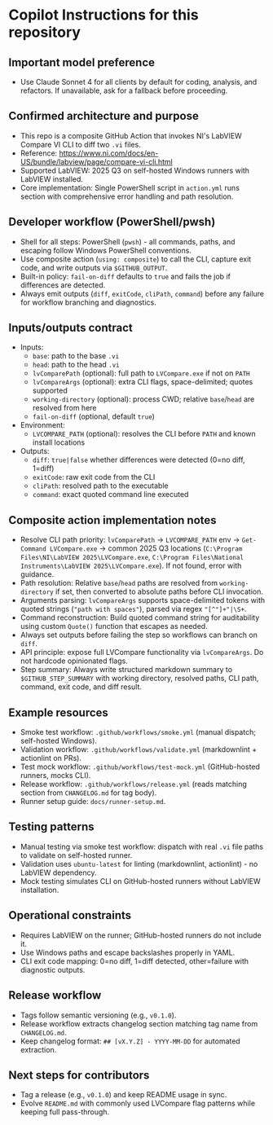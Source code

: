 # Copilot Instructions for this repository

## Important model preference

- Use Claude Sonnet 4 for all clients by default for coding, analysis, and refactors. If unavailable, ask for a fallback before proceeding.

## Confirmed architecture and purpose

- This repo is a composite GitHub Action that invokes NI's LabVIEW Compare VI CLI to diff two `.vi` files.
- Reference: <https://www.ni.com/docs/en-US/bundle/labview/page/compare-vi-cli.html>
- Supported LabVIEW: 2025 Q3 on self-hosted Windows runners with LabVIEW installed.
- Core implementation: Single PowerShell script in `action.yml` runs section with comprehensive error handling and path resolution.

## Developer workflow (PowerShell/pwsh)

- Shell for all steps: PowerShell (`pwsh`) - all commands, paths, and escaping follow Windows PowerShell conventions.
- Use composite action (`using: composite`) to call the CLI, capture exit code, and write outputs via `$GITHUB_OUTPUT`.
- Built-in policy: `fail-on-diff` defaults to `true` and fails the job if differences are detected.
- Always emit outputs (`diff`, `exitCode`, `cliPath`, `command`) before any failure for workflow branching and diagnostics.

## Inputs/outputs contract

- Inputs:
  - `base`: path to the base `.vi`
  - `head`: path to the head `.vi`
  - `lvComparePath` (optional): full path to `LVCompare.exe` if not on `PATH`
  - `lvCompareArgs` (optional): extra CLI flags, space-delimited; quotes supported
  - `working-directory` (optional): process CWD; relative `base`/`head` are resolved from here
  - `fail-on-diff` (optional, default `true`)
- Environment:
  - `LVCOMPARE_PATH` (optional): resolves the CLI before `PATH` and known install locations
- Outputs:
  - `diff`: `true|false` whether differences were detected (0=no diff, 1=diff)
  - `exitCode`: raw exit code from the CLI
  - `cliPath`: resolved path to the executable
  - `command`: exact quoted command line executed

## Composite action implementation notes

- Resolve CLI path priority: `lvComparePath` → `LVCOMPARE_PATH` env → `Get-Command LVCompare.exe` → common 2025 Q3 locations (`C:\Program Files\NI\LabVIEW 2025\LVCompare.exe`, `C:\Program Files\National Instruments\LabVIEW 2025\LVCompare.exe`). If not found, error with guidance.
- Path resolution: Relative `base`/`head` paths are resolved from `working-directory` if set, then converted to absolute paths before CLI invocation.
- Arguments parsing: `lvCompareArgs` supports space-delimited tokens with quoted strings (`"path with spaces"`), parsed via regex `"[^"]+"|\S+`.
- Command reconstruction: Build quoted command string for auditability using custom `Quote()` function that escapes as needed.
- Always set outputs before failing the step so workflows can branch on `diff`.
- API principle: expose full LVCompare functionality via `lvCompareArgs`. Do not hardcode opinionated flags.
- Step summary: Always write structured markdown summary to `$GITHUB_STEP_SUMMARY` with working directory, resolved paths, CLI path, command, exit code, and diff result.

## Example resources

- Smoke test workflow: `.github/workflows/smoke.yml` (manual dispatch; self-hosted Windows).
- Validation workflow: `.github/workflows/validate.yml` (markdownlint + actionlint on PRs).
- Test mock workflow: `.github/workflows/test-mock.yml` (GitHub-hosted runners, mocks CLI).
- Release workflow: `.github/workflows/release.yml` (reads matching section from `CHANGELOG.md` for tag body).
- Runner setup guide: `docs/runner-setup.md`.

## Testing patterns

- Manual testing via smoke test workflow: dispatch with real `.vi` file paths to validate on self-hosted runner.
- Validation uses `ubuntu-latest` for linting (markdownlint, actionlint) - no LabVIEW dependency.
- Mock testing simulates CLI on GitHub-hosted runners without LabVIEW installation.

## Operational constraints

- Requires LabVIEW on the runner; GitHub-hosted runners do not include it.
- Use Windows paths and escape backslashes properly in YAML.
- CLI exit code mapping: 0=no diff, 1=diff detected, other=failure with diagnostic outputs.

## Release workflow

- Tags follow semantic versioning (e.g., `v0.1.0`).
- Release workflow extracts changelog section matching tag name from `CHANGELOG.md`.
- Keep changelog format: `## [vX.Y.Z] - YYYY-MM-DD` for automated extraction.

## Next steps for contributors

- Tag a release (e.g., `v0.1.0`) and keep README usage in sync.
- Evolve `README.md` with commonly used LVCompare flag patterns while keeping full pass-through.
